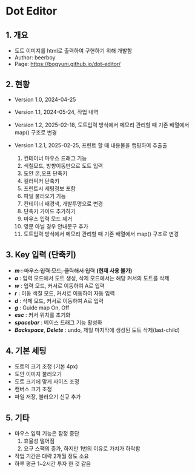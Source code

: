 # Dot Editor

## 1. 개요

- 도트 이미지를 html로 출력하여 구현하기 위해 개발함
- Author: beerboy
- Page: https://bogyuni.github.io/dot-editor/

## 2. 현황

- Version 1.0, 2024-04-25
- Version 1.1, 2024-05-24, 작업 내역
- Version 1.2, 2025-02-18, 도트입력 방식에서 메모리 관리할 때 기존 배열에서 map() 구조로 변경
- Version 1.2.1, 2025-02-25, 프린트 할 때 내용물을 랩핑하여 추출출

  1. 컨테이너 마우스 드래그 기능
  2. 색칠모드, 방향이동만으로 도트 입력
  3. 도안 온,오프 단축키
  4. 컬러픽커 단축키
  5. 프린트시 세팅정보 포함
  6. 파일 불러오기 기능
  7. 컨테이너 배경색, 개발투명으로 변경
  8. 단축키 가이드 추가하기
  9. 마우스 입력 모드 제거
  10. 영문 아닐 경우 안내문구 추가
  11. 도트입력 방식에서 메모리 관리할 때 기존 배열에서 map() 구조로 변경

## 3. Key 입력 (단축키)

- ~~**_m_** : 마우스 입력 모드, 클릭해서 입력~~ **(현재 사용 불가)**
- **_a_** : 입력 모드에서 도트 생성, 삭제 모드에서는 해당 커서의 도트를 삭제
- **_w_** : 입력 모드, 커서로 이동하여 A로 입력
- **_r_** : 이동 색칠 모드, 커서로 이동하여 자동 입력
- **_d_** : 삭제 모드, 커서로 이동하여 A로 입력
- **_g_** : Guide map On, Off
- **_esc_** : 커서 위치를 초기화
- **_spacebar_** : 베이스 드래그 기능 활성화
- **_Backspace_**, **_Delete_** : undo, 제일 마지막에 생성된 도트 삭제(last-child)

## 4. 기본 세팅

- 도트의 크기 조정 (기본 4px)
- 도안 이미지 불러오기
- 도트 크기에 맞게 사이즈 조정
- 캔버스 크기 조정
- 파일 저장, 불러오기 신규 추가

## 5. 기타

- 마우스 입력 기능은 잠정 중단
  1. 효율성 떨어짐
  2. 요구 스팩의 증가, 하지만 1번의 이유로 가치가 하락함
- 작업 기간은 대략 2개월 정도 소요
- 하루 평균 1~2시간 투자 한 것 같음
